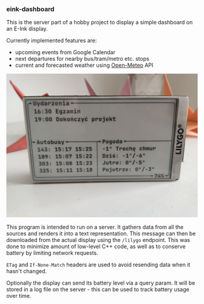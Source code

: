 ### eink-dashboard

This is the server part of a hobby project to display a simple dashboard on an E-Ink display.

Currently implemented features are:

- upcoming events from Google Calendar
- next departures for nearby bus/tram/metro etc. stops
- current and forecasted weather using [Open-Meteo](https://open-meteo.com/) API

![](img.png)

This program is intended to run on a server. It gathers data from all the sources and renders it into a text
representation. This message can then be downloaded from the actual display using the `/lilygo` endpoint. This was done
to minimize amount of low-level C++ code, as well as to conserve battery by limiting network requests.

`ETag` and `If-None-Match` headers are used to avoid resending data when it hasn't changed.

Optionally the display can send its battery level via a query param. It will be stored in a log file on the server -
this can be used to track battery usage over time.